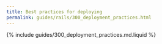 ```yaml
---
title: Best practices for deploying
permalink: guides/rails/300_deployment_practices.html
---
```


{% include guides/300_deployment_practices.md.liquid %}
